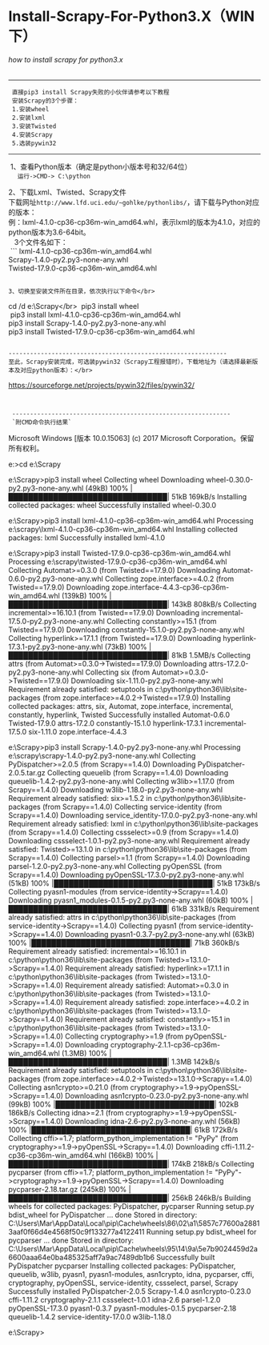 Install-Scrapy-For-Python3.X（WIN下）
===========================================
###### how to install scrapy for python3.x


-----------------------------------------------------
  ```
  直接pip3 install Scrapy失败的小伙伴请参考以下教程
  安装Scrapy的3个步骤：
  1.安装wheel
  2.安装lxml
  3.安装Twisted
  4.安装Scrapy
  5.选装pywin32
  ```

-----------------------------------------------------

  1、查看Python版本（确定是python小版本号和32/64位）</br>
  ```
  运行->CMD->
  C:\python
  ```
  
  
  2、下载Lxml、Twisted、Scrapy文件</br>
  下载网址`http://www.lfd.uci.edu/~gohlke/pythonlibs/`，请下载与Python对应的版本：</br>
  例：lxml-4.1.0-cp36-cp36m-win_amd64.whl，表示lxml的版本为4.1.0，对应的python版本为3.6-64bit。</br>
  
  3个文件名如下：</br>
  ```
  lxml-4.1.0-cp36-cp36m-win_amd64.whl</br>
  Scrapy-1.4.0-py2.py3-none-any.whl</br>
  Twisted-17.9.0-cp36-cp36m-win_amd64.whl</br>
  ```
  
  3、切换至安装文件所在目录，依次执行以下命令</br>
  ```
  cd /d e:\Scrapy\</br>
  pip3 install wheel</br>
  pip3 install lxml-4.1.0-cp36-cp36m-win_amd64.whl</br>
  pip3 install Scrapy-1.4.0-py2.py3-none-any.whl</br>
  pip3 install Twisted-17.9.0-cp36-cp36m-win_amd64.whl</br>
  ```
  
  -------------------------------------------------------------
  至此，Scrapy安装完成，可选装pywin32（Scrapy工程报错时），下载地址为（请选择最新版本及对应python版本）：</br>
  
  ```
  https://sourceforge.net/projects/pywin32/files/pywin32/
  ```
  
  
  -------------------------------------------------------------
  `附CMD命令执行结果`
  
  ```
  Microsoft Windows [版本 10.0.15063]
(c) 2017 Microsoft Corporation。保留所有权利。

e:\>cd e:\Scrapy

e:\Scrapy>pip3 install wheel
Collecting wheel
  Downloading wheel-0.30.0-py2.py3-none-any.whl (49kB)
    100% |████████████████████████████████| 51kB 169kB/s
Installing collected packages: wheel
Successfully installed wheel-0.30.0

e:\Scrapy>pip3 install lxml-4.1.0-cp36-cp36m-win_amd64.whl
Processing e:\scrapy\lxml-4.1.0-cp36-cp36m-win_amd64.whl
Installing collected packages: lxml
Successfully installed lxml-4.1.0

e:\Scrapy>pip3 install Twisted-17.9.0-cp36-cp36m-win_amd64.whl
Processing e:\scrapy\twisted-17.9.0-cp36-cp36m-win_amd64.whl
Collecting Automat>=0.3.0 (from Twisted==17.9.0)
  Downloading Automat-0.6.0-py2.py3-none-any.whl
Collecting zope.interface>=4.0.2 (from Twisted==17.9.0)
  Downloading zope.interface-4.4.3-cp36-cp36m-win_amd64.whl (139kB)
    100% |████████████████████████████████| 143kB 808kB/s
Collecting incremental>=16.10.1 (from Twisted==17.9.0)
  Downloading incremental-17.5.0-py2.py3-none-any.whl
Collecting constantly>=15.1 (from Twisted==17.9.0)
  Downloading constantly-15.1.0-py2.py3-none-any.whl
Collecting hyperlink>=17.1.1 (from Twisted==17.9.0)
  Downloading hyperlink-17.3.1-py2.py3-none-any.whl (73kB)
    100% |████████████████████████████████| 81kB 1.5MB/s
Collecting attrs (from Automat>=0.3.0->Twisted==17.9.0)
  Downloading attrs-17.2.0-py2.py3-none-any.whl
Collecting six (from Automat>=0.3.0->Twisted==17.9.0)
  Downloading six-1.11.0-py2.py3-none-any.whl
Requirement already satisfied: setuptools in c:\python\python36\lib\site-packages (from zope.interface>=4.0.2->Twisted==17.9.0)
Installing collected packages: attrs, six, Automat, zope.interface, incremental, constantly, hyperlink, Twisted
Successfully installed Automat-0.6.0 Twisted-17.9.0 attrs-17.2.0 constantly-15.1.0 hyperlink-17.3.1 incremental-17.5.0 six-1.11.0 zope.interface-4.4.3

e:\Scrapy>pip3 install Scrapy-1.4.0-py2.py3-none-any.whl
Processing e:\scrapy\scrapy-1.4.0-py2.py3-none-any.whl
Collecting PyDispatcher>=2.0.5 (from Scrapy==1.4.0)
  Downloading PyDispatcher-2.0.5.tar.gz
Collecting queuelib (from Scrapy==1.4.0)
  Downloading queuelib-1.4.2-py2.py3-none-any.whl
Collecting w3lib>=1.17.0 (from Scrapy==1.4.0)
  Downloading w3lib-1.18.0-py2.py3-none-any.whl
Requirement already satisfied: six>=1.5.2 in c:\python\python36\lib\site-packages (from Scrapy==1.4.0)
Collecting service-identity (from Scrapy==1.4.0)
  Downloading service_identity-17.0.0-py2.py3-none-any.whl
Requirement already satisfied: lxml in c:\python\python36\lib\site-packages (from Scrapy==1.4.0)
Collecting cssselect>=0.9 (from Scrapy==1.4.0)
  Downloading cssselect-1.0.1-py2.py3-none-any.whl
Requirement already satisfied: Twisted>=13.1.0 in c:\python\python36\lib\site-packages (from Scrapy==1.4.0)
Collecting parsel>=1.1 (from Scrapy==1.4.0)
  Downloading parsel-1.2.0-py2.py3-none-any.whl
Collecting pyOpenSSL (from Scrapy==1.4.0)
  Downloading pyOpenSSL-17.3.0-py2.py3-none-any.whl (51kB)
    100% |████████████████████████████████| 51kB 173kB/s
Collecting pyasn1-modules (from service-identity->Scrapy==1.4.0)
  Downloading pyasn1_modules-0.1.5-py2.py3-none-any.whl (60kB)
    100% |████████████████████████████████| 61kB 331kB/s
Requirement already satisfied: attrs in c:\python\python36\lib\site-packages (from service-identity->Scrapy==1.4.0)
Collecting pyasn1 (from service-identity->Scrapy==1.4.0)
  Downloading pyasn1-0.3.7-py2.py3-none-any.whl (63kB)
    100% |████████████████████████████████| 71kB 360kB/s
Requirement already satisfied: incremental>=16.10.1 in c:\python\python36\lib\site-packages (from Twisted>=13.1.0->Scrapy==1.4.0)
Requirement already satisfied: hyperlink>=17.1.1 in c:\python\python36\lib\site-packages (from Twisted>=13.1.0->Scrapy==1.4.0)
Requirement already satisfied: Automat>=0.3.0 in c:\python\python36\lib\site-packages (from Twisted>=13.1.0->Scrapy==1.4.0)
Requirement already satisfied: zope.interface>=4.0.2 in c:\python\python36\lib\site-packages (from Twisted>=13.1.0->Scrapy==1.4.0)
Requirement already satisfied: constantly>=15.1 in c:\python\python36\lib\site-packages (from Twisted>=13.1.0->Scrapy==1.4.0)
Collecting cryptography>=1.9 (from pyOpenSSL->Scrapy==1.4.0)
  Downloading cryptography-2.1.1-cp36-cp36m-win_amd64.whl (1.3MB)
    100% |████████████████████████████████| 1.3MB 142kB/s
Requirement already satisfied: setuptools in c:\python\python36\lib\site-packages (from zope.interface>=4.0.2->Twisted>=13.1.0->Scrapy==1.4.0)
Collecting asn1crypto>=0.21.0 (from cryptography>=1.9->pyOpenSSL->Scrapy==1.4.0)
  Downloading asn1crypto-0.23.0-py2.py3-none-any.whl (99kB)
    100% |████████████████████████████████| 102kB 186kB/s
Collecting idna>=2.1 (from cryptography>=1.9->pyOpenSSL->Scrapy==1.4.0)
  Downloading idna-2.6-py2.py3-none-any.whl (56kB)
    100% |████████████████████████████████| 61kB 172kB/s
Collecting cffi>=1.7; platform_python_implementation != "PyPy" (from cryptography>=1.9->pyOpenSSL->Scrapy==1.4.0)
  Downloading cffi-1.11.2-cp36-cp36m-win_amd64.whl (166kB)
    100% |████████████████████████████████| 174kB 218kB/s
Collecting pycparser (from cffi>=1.7; platform_python_implementation != "PyPy"->cryptography>=1.9->pyOpenSSL->Scrapy==1.4.0)
  Downloading pycparser-2.18.tar.gz (245kB)
    100% |████████████████████████████████| 256kB 246kB/s
Building wheels for collected packages: PyDispatcher, pycparser
  Running setup.py bdist_wheel for PyDispatcher ... done
  Stored in directory: C:\Users\Mar\AppData\Local\pip\Cache\wheels\86\02\a1\5857c77600a28813aaf0f66d4e4568f50c9f133277a4122411
  Running setup.py bdist_wheel for pycparser ... done
  Stored in directory: C:\Users\Mar\AppData\Local\pip\Cache\wheels\95\14\9a\5e7b9024459d2a6600aaa64e0ba485325aff7a9ac7489db1b6
Successfully built PyDispatcher pycparser
Installing collected packages: PyDispatcher, queuelib, w3lib, pyasn1, pyasn1-modules, asn1crypto, idna, pycparser, cffi, cryptography, pyOpenSSL, service-identity, cssselect, parsel, Scrapy
Successfully installed PyDispatcher-2.0.5 Scrapy-1.4.0 asn1crypto-0.23.0 cffi-1.11.2 cryptography-2.1.1 cssselect-1.0.1 idna-2.6 parsel-1.2.0 pyOpenSSL-17.3.0 pyasn1-0.3.7 pyasn1-modules-0.1.5 pycparser-2.18 queuelib-1.4.2 service-identity-17.0.0 w3lib-1.18.0

e:\Scrapy>
  ```
  

